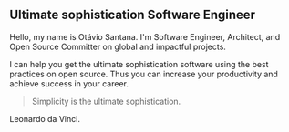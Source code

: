 ## Ultimate sophistication Software Engineer

Hello, my name is Otávio Santana. I'm Software Engineer, Architect, and Open Source Committer on global and impactful projects.

I can help you get the ultimate sophistication software using the best practices on open source. Thus you can increase your productivity and achieve success in your career.


> Simplicity is the ultimate sophistication.

Leonardo da Vinci.
